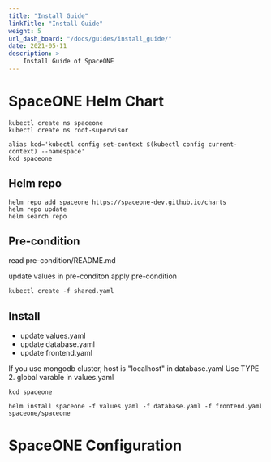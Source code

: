 ```yaml
---
title: "Install Guide"
linkTitle: "Install Guide"
weight: 5
url_dash_board: "/docs/guides/install_guide/" 
date: 2021-05-11
description: >
    Install Guide of SpaceONE
---
```



# SpaceONE Helm Chart

~~~
kubectl create ns spaceone
kubectl create ns root-supervisor

alias kcd='kubectl config set-context $(kubectl config current-context) --namespace'
kcd spaceone
~~~

## Helm repo

~~~
helm repo add spaceone https://spaceone-dev.github.io/charts
helm repo update
helm search repo
~~~

## Pre-condition

read pre-condition/README.md

update values in pre-conditon
apply pre-condition

~~~
kubectl create -f shared.yaml
~~~

## Install

* update values.yaml
* update database.yaml 
* update frontend.yaml


If you use mongodb cluster,
host is "localhost" in database.yaml
Use TYPE 2. global varable in values.yaml

~~~
kcd spaceone

helm install spaceone -f values.yaml -f database.yaml -f frontend.yaml spaceone/spaceone

~~~

# SpaceONE Configuration


